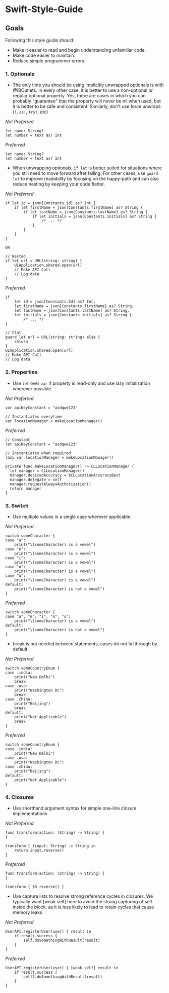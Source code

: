 # Swift-Style-Guide

## Goals ##

Following this style guide should:

* Make it easier to read and begin understanding unfamiliar code.
* Make code easier to maintain.
* Reduce simple programmer errors.

### 1. Optionals ###

* The only time you should be using implicitly unwrapped optionals is with @IBOutlets. In every other case, it is better to use a non-optional or regular optional property. Yes, there are cases in which you can probably "guarantee" that the property will never be nil when used, but it is better to be safe and consistent. Similarly, don't use force unwraps (`!`, `as!`, `try!`, etc)

_Not Preferred_

```
let name: String!
let number = text as! Int
```

_Preferred_

```
let name: String?
let number = text as? Int
```

* When unwrapping optionals, `if let` is better suited for situations where you still need to move forward after failing. For other cases, use `guard let` to improve readability by focusing on the happy-path and can also reduce nesting by keeping your code flatter.

_Not Preferred_

```
if let id = json[Constants.id] as? Int {
    if let firstName = json[Constants.firstName] as? String {
        if let lastName = json[Constants.lastName] as? String {
            if let initials = json[Constants.initials] as? String {
                /* ... */
            }
        }
    }
}

OR

// Nested
if let url = URL(string: string) {
    UIApplication.shared.open(url)
    // Make API Call
    // Log data
}
```

_Preferred_

```
if
    let id = json[Constants.Id] as? Int,
    let firstName = json[Constants.firstName] as? String,
    let lastName = json[Constants.lastName] as? String,
    let initials = json[Constants.initials] as? String {
        /* ... */
}

// Flat
guard let url = URL(string: string) else {
    return
}
UIApplication.shared.open(url)
// Make API Call
// Log data
```

### 2. Properties ###

* Use `let` over `var` if property is read-only and use lazy initialization wherever possible.


_Not Preferred_

```
var apiKeyConstant = "asdqwe123"

// Instantiates everytime
var locationManager = makeLocationManager()

```

_Preferred_

```
// Constant
let apiKeyConstant = "asdqwe123"

// Instantiates when required
lazy var locationManager = makeLocationManager()

private func makeLocationManager() -> CLLocationManager {
  let manager = CLLocationManager()
  manager.desiredAccuracy = kCLLocationAccuracyBest
  manager.delegate = self
  manager.requestAlwaysAuthorization()
  return manager
}
```

### 3. Switch ###

* Use multiple values in a single case wherever applicable.

_Not Preferred_

```
switch someCharacter {
case "a":
    print("\(someCharacter) is a vowel")
case "e":
    print("\(someCharacter) is a vowel")
case "i":
    print("\(someCharacter) is a vowel")
case "o":
    print("\(someCharacter) is a vowel")
case "u":
    print("\(someCharacter) is a vowel")
default:
    print("\(someCharacter) is not a vowel")
}
```

_Preferred_

```
switch someCharacter {
case "a", "e", "i", "o", "u":
    print("\(someCharacter) is a vowel")
default:
    print("\(someCharacter) is not a vowel")
}
```


* break is not needed between statements, cases do not fallthrough by default

_Not Preferred_

```
switch someCountryEnum {
case .india:
    print("New Delhi")
    break
case .usa:
    print("Washington DC")
    break
case .china:
    print("Beijing")
    break
default:
    print("Not Applicable")
    break
}
```

_Preferred_

```
switch someCountryEnum {
case .india:
    print("New Delhi")
case .usa:
    print("Washington DC")
case .china:
    print("Beijing")
default:
    print("Not Applicable")
}
```

### 4. Closures ###

* Use shorthand argument syntax for simple one-line closure implementations

_Not Preferred_

```
func transform(action: (String) -> String) {
}

transform { (input: String) -> String in
    return input.reverse()
}
```

_Preferred_

```
func transform(action: (String) -> String) {
}

transform { $0.reverse() }
```

* Use capture lists to resolve strong reference cycles in closures. We typically want [weak self] here to avoid the strong capturing of self inside the block, as it is less likely to lead to retain cycles that cause memory leaks

_Not Preferred_

```
UserAPI.registerUser(user) { result in
    if result.success {
        self.doSomethingWithResult(result)
    }
}
```

_Preferred_

```
UserAPI.registerUser(user) { [weak self] result in
    if result.success {
        self?.doSomethingWithResult(result)
    }
}
```
